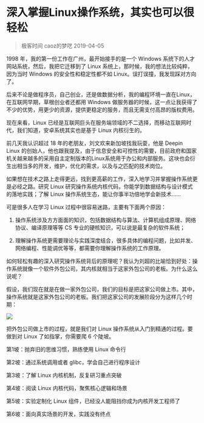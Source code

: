 # 深入掌握Linux操作系统，其实也可以很轻松
> 极客时间  caoz的梦呓  2019-04-05

1998 年，我的第一份工作在广州，最开始接手的是一个 Windows 系统下的人才网站系统，然后，我把它迁移到了 Linux 系统上，那时候，我的想法比较纯粹，因为当时 Windows 的安全性和稳定性都不如 Linux。误打误撞，我发现踩对方向了。

后来不论是做程序员，自己创业，还是做数据分析，我的编程环境一直在Linux，在互联网早期，草根创业者还都用 Windows 做服务器的时候，这一点让我获得了不少的优势，用更少的资源，提供更稳定的服务，而且无需支付高昂的版权费用。

现在来看，Linux 已经是互联网巨头在服务端领域的不二选择，而移动互联网时代，我们知道，安卓系统其实也是基于 Linux 内核衍生的。

前几天我认识超过 18 年的老朋友，刘文欢来新加坡找我玩耍，他是 Deepin Linux 的创始人，他也跟我提及，由于信息安全和可控性的需要，目前政府和国家机关越来越多的采用自主定制版本的Linux系统用于办公和内部服务。这块也会衍生出相当多的开发，维护，优化的需求，以及与之匹配的技术岗位。

如果想在技术之路上走得更远，找到更高薪的工作，深入地学习并掌握操作系统更是必经之路。研究 Linux 研究操作系统内核代码，你能学到数据结构与设计模式的落地实践；了解 Linux 操作系统生态，能让你事半功倍地学会新技术......

可是很多人在学习 Linux 过程中很容易迷路，主要有下面两个原因：

1. 操作系统涉及方方面面的知识，包括数据结构与算法、计算机组成原理、网络协议、编译原理等等 CS 专业的硬核知识，可以说是最复杂的软件系统；

2. 理解操作系统更需要理论与实践深度结合，很多具体的编程问题，比如并发、网络编程、性能调优等等，都需要你理解操作系统的工作原理。

如何轻松有趣的深入研究操作系统背后的原理呢？我认为刘超的比喻恰到好处：操作系统就像一个软件外包公司，其内核就相当于这家外包公司的老板。为什么这么说呢？

假设，我们现在就是在做一家外包公司，我们的目标是把这家公司做上市。其中，操作系统就是这家外包公司的老板。我们把这家公司的发展阶段分为这样几个时期：

![](https://raw.githubusercontent.com/dalong0514/selfstudy/master/图片链接/极客时间/2019025.PNG)

把外包公司做上市的过程，就是我们对 Linux 操作系统从入门到精通的过程。要做到对 Linux 了如指掌，你需要爬 6 个陡坡。

第1坡：抛弃旧的思维习惯，熟练使用 Linux 命令行

第2坡：通过系统调用或者 glibc，学会自己进行程序设计

第3坡：了解 Linux 内核机制，反复研习重点突破

第4坡：阅读 Linux 内核代码，聚焦核心逻辑和场景

第5坡：实验定制化 Linux 组件，已经没人能阻挡你成为内核开发工程师了

第6坡：面向真实场景的开发，实践没有终点